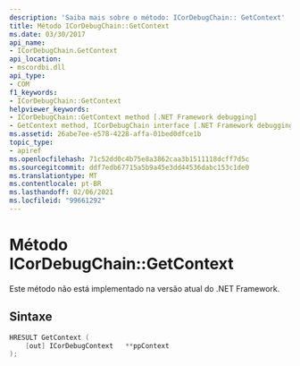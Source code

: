 ```yaml
---
description: 'Saiba mais sobre o método: ICorDebugChain:: GetContext'
title: Método ICorDebugChain::GetContext
ms.date: 03/30/2017
api_name:
- ICorDebugChain.GetContext
api_location:
- mscordbi.dll
api_type:
- COM
f1_keywords:
- ICorDebugChain::GetContext
helpviewer_keywords:
- ICorDebugChain::GetContext method [.NET Framework debugging]
- GetContext method, ICorDebugChain interface [.NET Framework debugging]
ms.assetid: 26abe7ee-e578-4228-affa-01bed0dfce1b
topic_type:
- apiref
ms.openlocfilehash: 71c52dd0c4b75e8a3862caa3b1511118dcff7d5c
ms.sourcegitcommit: ddf7edb67715a5b9a45e3dd44536dabc153c1de0
ms.translationtype: MT
ms.contentlocale: pt-BR
ms.lasthandoff: 02/06/2021
ms.locfileid: "99661292"
---
```

# <a name="icordebugchaingetcontext-method"></a>Método ICorDebugChain::GetContext

Este método não está implementado na versão atual do .NET Framework.  
  
## <a name="syntax"></a>Sintaxe  
  
```cpp  
HRESULT GetContext (  
    [out] ICorDebugContext   **ppContext  
);  
```
